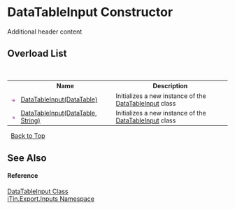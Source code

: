 # DataTableInput Constructor 
Additional header content 


## Overload List
&nbsp;<table><tr><th></th><th>Name</th><th>Description</th></tr><tr><td>![Public method](media/pubmethod.gif "Public method")</td><td><a href="ff4a3979-16b3-cc26-2b26-279dde82c27b">DataTableInput(DataTable)</a></td><td>
Initializes a new instance of the <a href="408c03f7-a20b-08bf-50d8-e023c9efc7e3">DataTableInput</a> class</td></tr><tr><td>![Public method](media/pubmethod.gif "Public method")</td><td><a href="888f8372-c5c5-280a-34ea-0cf41ea2c7b4">DataTableInput(DataTable, String)</a></td><td>
Initializes a new instance of the <a href="408c03f7-a20b-08bf-50d8-e023c9efc7e3">DataTableInput</a> class</td></tr></table>&nbsp;
<a href="#datatableinput-constructor">Back to Top</a>

## See Also


#### Reference
<a href="408c03f7-a20b-08bf-50d8-e023c9efc7e3">DataTableInput Class</a><br /><a href="c36d3103-5606-5c0e-da92-1e44dc961692">iTin.Export.Inputs Namespace</a><br />